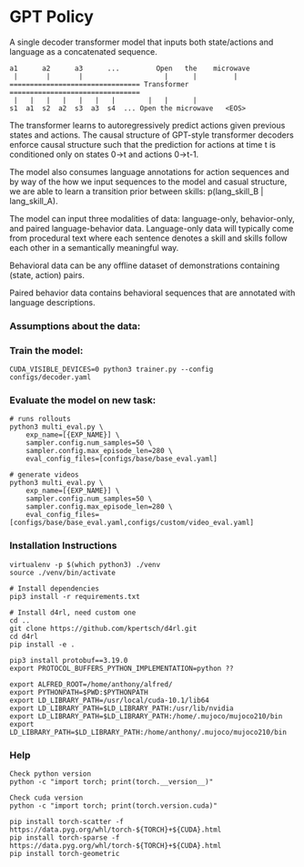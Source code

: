 # GPT Policy

A single decoder transformer model that inputs both state/actions and language as a concatenated sequence. 

```
a1      a2      a3      ...         Open   the    microwave
 |       |       |                    |      |         |
================================ Transformer ================================
 |   |   |   |   |   |   |        |   |      |
s1  a1  s2  a2  s3  a3  s4  ... Open the microwave   <EOS>
```

The transformer learns to autoregressively predict actions given previous states and actions. 
The causal structure of GPT-style transformer decoders enforce causal structure such that the prediction
for actions at time t is conditioned only on states 0->t and actions 0->t-1.

The model also consumes language annotations for action sequences and by way of the how we input
sequences to the model and casual structure, we are able to learn a transition prior between 
skills: p(lang_skill_B | lang_skill_A). 

The model can input three modalities of data: language-only, behavior-only, and paired language-behavior data.
Language-only data will typically come from procedural text where each sentence denotes a skill and 
skills follow each other in a semantically meaningful way. 

Behavioral data can be any offline dataset of demonstrations containing (state, action) pairs. 

Paired behavior data contains behavioral sequences that are annotated with language descriptions. 

### Assumptions about the data:

### Train the model: 
```
CUDA_VISIBLE_DEVICES=0 python3 trainer.py --config configs/decoder.yaml
```

### Evaluate the model on new task:
```
# runs rollouts 
python3 multi_eval.py \
    exp_name=[{EXP_NAME}] \
    sampler.config.num_samples=50 \
    sampler.config.max_episode_len=280 \
    eval_config_files=[configs/base/base_eval.yaml]

# generate videos
python3 multi_eval.py \
    exp_name=[{EXP_NAME}] \
    sampler.config.num_samples=50 \
    sampler.config.max_episode_len=280 \
    eval_config_files=[configs/base/base_eval.yaml,configs/custom/video_eval.yaml]
```

### Installation Instructions 

```
virtualenv -p $(which python3) ./venv
source ./venv/bin/activate

# Install dependencies
pip3 install -r requirements.txt

# Install d4rl, need custom one
cd ..
git clone https://github.com/kpertsch/d4rl.git
cd d4rl
pip install -e .

pip3 install protobuf==3.19.0
export PROTOCOL_BUFFERS_PYTHON_IMPLEMENTATION=python ??

export ALFRED_ROOT=/home/anthony/alfred/
export PYTHONPATH=$PWD:$PYTHONPATH
export LD_LIBRARY_PATH=/usr/local/cuda-10.1/lib64
export LD_LIBRARY_PATH=$LD_LIBRARY_PATH:/usr/lib/nvidia
export LD_LIBRARY_PATH=$LD_LIBRARY_PATH:/home/.mujoco/mujoco210/bin
export LD_LIBRARY_PATH=$LD_LIBRARY_PATH:/home/anthony/.mujoco/mujoco210/bin
```

### Help

```
Check python version
python -c "import torch; print(torch.__version__)"

Check cuda version
python -c "import torch; print(torch.version.cuda)"

pip install torch-scatter -f https://data.pyg.org/whl/torch-${TORCH}+${CUDA}.html
pip install torch-sparse -f https://data.pyg.org/whl/torch-${TORCH}+${CUDA}.html
pip install torch-geometric
```